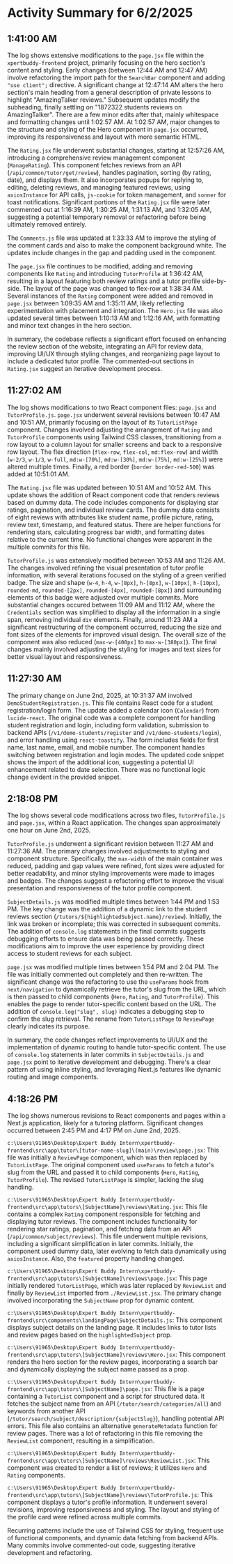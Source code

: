 # Activity Summary for 6/2/2025

## 1:41:00 AM
The log shows extensive modifications to the `page.jsx` file within the `xpertbuddy-frontend` project, primarily focusing on the hero section's content and styling.  Early changes (between 12:44 AM and 12:47 AM) involve refactoring the import path for the `SearchBar` component and adding `"use client";` directive.  A significant change at 12:47:14 AM alters the hero section's main heading from a general description of private lessons to highlight "AmazingTalker reviews."  Subsequent updates modify the subheading, finally settling on "1872322 students reviews on AmazingTalker".  There are a few minor edits after that, mainly whitespace and formatting changes until 1:02:57 AM. At 1:02:57 AM, major changes to the structure and styling of the Hero component in `page.jsx`  occurred, improving its responsiveness and layout with more semantic HTML.

The `Rating.jsx` file underwent substantial changes, starting at 12:57:26 AM, introducing a comprehensive review management component (`ManageRating`). This component fetches reviews from an API (`/api/common/tutor/get/review`), handles pagination, sorting (by rating, date), and displays them. It also incorporates popups for replying to, editing, deleting reviews, and managing featured reviews, using `axiosInstance` for API calls, `js-cookie` for token management, and `sonner` for toast notifications.  Significant portions of the `Rating.jsx` file were later commented out  at 1:16:39 AM, 1:30:25 AM, 1:31:13 AM, and 1:32:05 AM,  suggesting a potential temporary removal or refactoring before being ultimately removed entirely.

The `Comments.js` file was updated at 1:33:33 AM to improve the styling of the comment cards and also to make the component background white.  The updates include changes in the gap and padding used in the component.

The `page.jsx` file continues to be modified, adding and removing components like `Rating` and  introducing `TutorProfile` at 1:36:42 AM, resulting in a layout featuring both review ratings and a tutor profile side-by-side.  The layout of the page was changed to flex-row at 1:38:34 AM.  Several instances of the `Rating` component were added and removed in `page.jsx` between 1:09:35 AM and 1:35:11 AM, likely reflecting experimentation with placement and integration. The `Hero.jsx` file was also updated several times between 1:10:13 AM and 1:12:16 AM, with formatting and minor text changes in the hero section.


In summary, the codebase reflects a significant effort focused on enhancing the review section of the website, integrating an API for review data, improving UI/UX through styling changes, and reorganizing page layout to include a dedicated tutor profile.  The commented-out sections in `Rating.jsx` suggest an iterative development process.


## 11:27:02 AM
The log shows modifications to two React component files: `page.jsx` and `TutorProfile.js`.  `page.jsx` underwent several revisions between 10:47 AM and 10:51 AM, primarily focusing on the layout of its `TutorListPage` component.  Changes involved adjusting the arrangement of `Rating` and `TutorProfile` components using Tailwind CSS classes, transitioning from a row layout to a column layout for smaller screens and back to a responsive row layout.  The flex direction (`flex-row`, `flex-col`, `md:flex-row`) and width (`w-2/3`, `w-1/3`, `w-full`, `md:w-[70%]`, `md:w-[30%]`, `md:w-[75%]`, `md:w-[25%]`)  were altered multiple times.  Finally, a red border (`border border-red-500`) was added at 10:51:01 AM.


The `Rating.jsx` file was updated between 10:51 AM and 10:52 AM.  This update shows the addition of React component code that renders reviews based on dummy data. The code includes components for displaying star ratings, pagination, and individual review cards.  The dummy data consists of eight reviews with attributes like student name, profile picture, rating, review text, timestamp, and featured status. There are helper functions for rendering stars, calculating progress bar width, and formatting dates relative to the current time.  No functional changes were apparent in the multiple commits for this file.


`TutorProfile.js` was extensively modified between 10:53 AM and 11:26 AM. The changes involved refining the visual presentation of tutor profile information, with several iterations focused on the styling of a green verified badge.  The size and shape (`w-4`, `h-4`, `w-[8px]`, `h-[8px]`, `w-[10px]`, `h-[10px]`, `rounded-md`, `rounded-[2px]`, `rounded-[4px]`, `rounded-[8px]`) and surrounding elements of this badge were adjusted over multiple commits.  More substantial changes occured between 11:09 AM and 11:12 AM, where the `Credentials` section was simplified to display all the information in a single span, removing individual `div` elements.  Finally, around 11:23 AM  a significant restructuring of the component occurred, reducing the size and font sizes of the elements for improved visual design.  The overall size of the component was also reduced (`max-w-[400px]` to `max-w-[380px]`). The final changes mainly involved adjusting the styling for images and text sizes for better visual layout and responsiveness.


## 11:27:30 AM
The primary change on June 2nd, 2025, at 10:31:37 AM involved `DemoStudentRegistration.js`.  This file contains React code for a student registration/login form. The update added a calendar icon (`Calendar`) from `lucide-react`. The original code was a complete component for handling student registration and login, including form validation, submission to backend APIs (`/v1/demo-students/register` and `/v1/demo-students/login`), and error handling using `react-toastify`.  The form includes fields for first name, last name, email, and mobile number.  The component handles switching between registration and login modes.  The updated code snippet shows the import of the additional icon, suggesting a potential UI enhancement related to date selection.  There was no functional logic change evident in the provided snippet.


## 2:18:08 PM
The log shows several code modifications across two files, `TutorProfile.js` and `page.jsx`, within a React application.  The changes span approximately one hour on June 2nd, 2025.

`TutorProfile.js` underwent a significant revision between 11:27 AM and 11:27:36 AM.  The primary changes involved adjustments to styling and component structure.  Specifically, the `max-width` of the main container was reduced, padding and gap values were refined, font sizes were adjusted for better readability, and minor styling improvements were made to images and badges. The changes suggest a refactoring effort to improve the visual presentation and responsiveness of the tutor profile component.

`SubjectDetails.js` was modified multiple times between 1:44 PM and 1:53 PM.  The key change was the addition of a dynamic link to the student reviews section (`/tutors/${highlightedSubject.name}/review`).  Initially, the link was broken or incomplete; this was corrected in subsequent commits.  The addition of `console.log` statements in the final commits suggests debugging efforts to ensure data was being passed correctly.  These modifications aim to improve the user experience by providing direct access to student reviews for each subject.

`page.jsx` was modified multiple times between 1:54 PM and 2:04 PM. The file was initially commented out completely and then re-written. The significant change was the refactoring to use the `useParams` hook from `next/navigation` to dynamically retrieve the tutor's slug from the URL, which is then passed to child components (`Hero`, `Rating`, and `TutorProfile`). This enables the page to render tutor-specific content based on the URL.  The addition of `console.log("slug", slug)`  indicates a debugging step to confirm the slug retrieval.  The rename from `TutorListPage` to `ReviewPage` clearly indicates its purpose.

In summary, the code changes reflect improvements to UI/UX and the implementation of dynamic routing to handle tutor-specific content.  The use of `console.log` statements in later commits in `SubjectDetails.js` and `page.jsx` point to iterative development and debugging.  There's a clear pattern of using inline styling,  and leveraging Next.js features like dynamic routing and image components.


## 4:18:26 PM
The log shows numerous revisions to React components and pages within a Next.js application, likely for a tutoring platform.  Significant changes occurred between 2:45 PM and 4:17 PM on June 2nd, 2025.

`c:\Users\91965\Desktop\Expert Buddy Intern\xpertbuddy-frontend\src\app\tutor\[tutor-name-slug]\(main)\review\page.jsx`: This file was initially a `ReviewPage` component, which was then replaced by `TutorListPage`. The original component used `useParams` to fetch a tutor's slug from the URL and passed it to child components (`Hero`, `Rating`, `TutorProfile`).  The revised `TutorListPage` is simpler, lacking the slug handling.

`c:\Users\91965\Desktop\Expert Buddy Intern\xpertbuddy-frontend\src\app\tutors\[SubjectName]\reviews\Rating.jsx`: This file contains a complex `Rating` component responsible for fetching and displaying tutor reviews.  The component includes functionality for rendering star ratings, pagination, and fetching data from an API (`/api/common/subject/reviews`). This file underwent multiple revisions, including a significant simplification in later commits.  Initially, the component used dummy data, later evolving to fetch data dynamically using `axiosInstance`.  Also, the `featured` property handling changed.

`c:\Users\91965\Desktop\Expert Buddy Intern\xpertbuddy-frontend\src\app\tutors\[SubjectName]\reviews\page.jsx`: This page initially rendered `TutorListPage`, which was later replaced by `ReviewList` and finally by `ReviewList` imported from `./ReviewList.jsx`. The primary change involved incorporating the `SubjectName` prop for dynamic content.

`c:\Users\91965\Desktop\Expert Buddy Intern\xpertbuddy-frontend\src\components\landingPage\SubjectDetails.js`: This component displays subject details on the landing page.  It includes links to tutor lists and review pages based on the `highlightedSubject` prop.

`c:\Users\91965\Desktop\Expert Buddy Intern\xpertbuddy-frontend\src\app\tutors\[SubjectName]\reviews\Hero.jsx`: This component renders the hero section for the review pages, incorporating a search bar and dynamically displaying the subject name passed as a prop.

`c:\Users\91965\Desktop\Expert Buddy Intern\xpertbuddy-frontend\src\app\tutors\[SubjectName]\page.jsx`:  This file is a page containing a `TutorList` component and a script for structured data. It fetches the subject name from an API (`/tutor/search/categories/all`) and  keywords from another API (`/tutor/search/subject/description/{subjectSlug}`), handling potential API errors.  This file also contains an alternative `generateMetadata` function for review pages. There was a lot of refactoring in this file removing the `ReviewList` component, resulting in a simplification.

`c:\Users\91965\Desktop\Expert Buddy Intern\xpertbuddy-frontend\src\app\tutors\[SubjectName]\reviews\ReviewList.jsx`: This component was created to render a list of reviews; it utilizes `Hero` and `Rating` components.


`c:\Users\91965\Desktop\Expert Buddy Intern\xpertbuddy-frontend\src\app\tutors\[SubjectName]\reviews\TutorProfile.js`:  This component displays a tutor's profile information. It underwent several revisions, improving responsiveness and styling.  The layout and styling of the profile card were refined across multiple commits.

Recurring patterns include the use of Tailwind CSS for styling, frequent use of functional components, and dynamic data fetching from backend APIs.  Many commits involve commented-out code, suggesting iterative development and refactoring.
